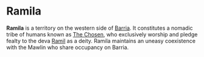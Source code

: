 # Ramila

**Ramila** is a territory on the western side of [Barria](../../geography/continents/esterfell/barria). It constitutes a nomadic tribe of humans known as [The Chosen](the-chosen), who exclusively worship and pledge fealty to the deva [Ramil](../../pantheon/ramil) as a deity. Ramila maintains an uneasy coexistence with the Mawlin who share occupancy on Barria.
